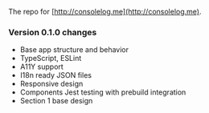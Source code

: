 The repo for [http://consolelog.me](http://consolelog.me).

### Version 0.1.0 changes

- Base app structure and behavior
- TypeScript, ESLint
- A11Y support
- I18n ready JSON files
- Responsive design
- Components Jest testing with prebuild integration
- Section 1 base design
